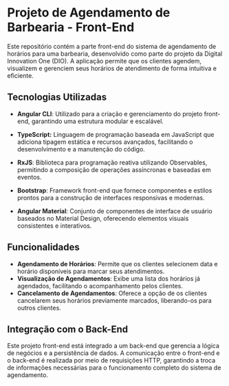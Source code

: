 # Projeto de Agendamento de Barbearia - Front-End

Este repositório contém a parte front-end do sistema de agendamento de horários para uma barbearia, desenvolvido como parte do projeto da Digital Innovation One (DIO). A aplicação permite que os clientes agendem, visualizem e gerenciem seus horários de atendimento de forma intuitiva e eficiente.

## Tecnologias Utilizadas

- **Angular CLI**: Utilizado para a criação e gerenciamento do projeto front-end, garantindo uma estrutura modular e escalável.
  
- **TypeScript:** Linguagem de programação baseada em JavaScript que adiciona tipagem estática e recursos avançados, facilitando o desenvolvimento e a manutenção do código.​

- **RxJS**: Biblioteca para programação reativa utilizando Observables, permitindo a composição de operações assíncronas e baseadas em eventos.​

- **Bootstrap**: Framework front-end que fornece componentes e estilos prontos para a construção de interfaces responsivas e modernas.​

- **Angular Material**: Conjunto de componentes de interface de usuário baseados no Material Design, oferecendo elementos visuais consistentes e interativos.

## Funcionalidades

- **Agendamento de Horários**: Permite que os clientes selecionem data e horário disponíveis para marcar seus atendimentos.
- **Visualização de Agendamentos**: Exibe uma lista dos horários já agendados, facilitando o acompanhamento pelos clientes.
- **Cancelamento de Agendamentos**: Oferece a opção de os clientes cancelarem seus horários previamente marcados, liberando-os para outros clientes.

## Integração com o Back-End

Este projeto front-end está integrado a um back-end que gerencia a lógica de negócios e a persistência de dados. A comunicação entre o front-end e o back-end é realizada por meio de requisições HTTP, garantindo a troca de informações necessárias para o funcionamento completo do sistema de agendamento.



